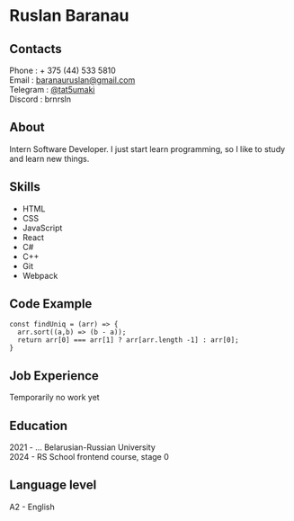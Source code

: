 # Ruslan Baranau

## Contacts

Phone : + 375 (44) 533 5810  
Email : baranauruslan@gmail.com  
Telegram : [@tat5umaki](https://t.me/brnrsl)  
Discord : brnrsln

## About

Intern Software Developer. I just start learn programming, so I like to study and learn new things.

## Skills

- HTML
- CSS
- JavaScript
- React
- C#
- C++
- Git
- Webpack

## Code Example
```
const findUniq = (arr) => {
  arr.sort((a,b) => (b - a)); 
  return arr[0] === arr[1] ? arr[arr.length -1] : arr[0];
}
```

## Job Experience 

Temporarily no work yet

## Education

2021 - ... Belarusian-Russian University  
2024 - RS School frontend course, stage 0

## Language level

A2 - English
